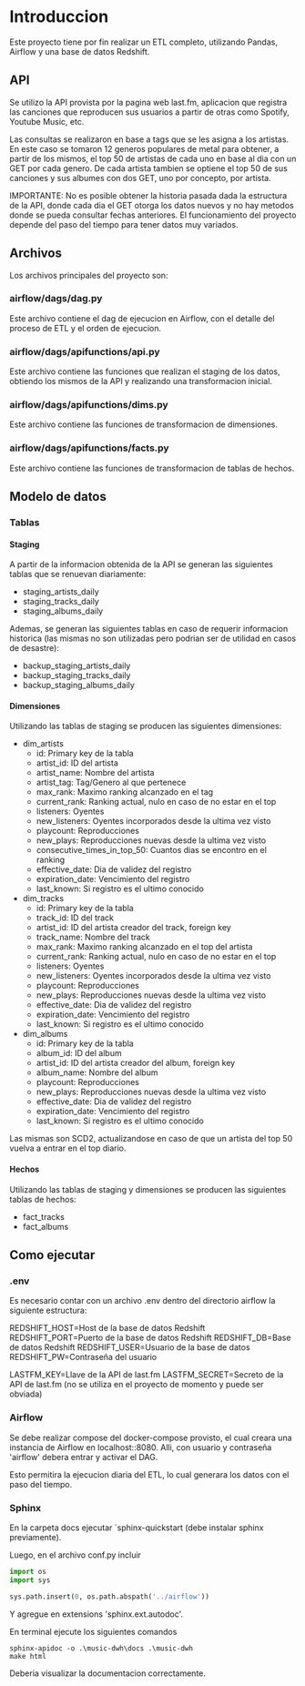 # Introduccion
Este proyecto tiene por fin realizar un ETL completo, utilizando Pandas, Airflow y una base de datos Redshift.

## API
Se utilizo la API provista por la pagina web last.fm, aplicacion que registra las canciones que reproducen sus usuarios a partir de otras como Spotify, Youtube Music, etc.

Las consultas se realizaron en base a tags que se les asigna a los artistas. En este caso se tomaron 12 generos populares de metal para obtener, a partir de los mismos, el top 50 de artistas de cada uno en base al dia con un GET por cada genero. De cada artista tambien se optiene el top 50 de sus canciones y sus albumes con dos GET, uno por concepto, por artista.

IMPORTANTE: No es posible obtener la historia pasada dada la estructura de la API, donde cada dia el GET otorga los datos nuevos y no hay metodos donde se pueda consultar fechas anteriores. El funcionamiento del proyecto depende del paso del tiempo para tener datos muy variados.

## Archivos
Los archivos principales del proyecto son:

### airflow/dags/dag.py
Este archivo contiene el dag de ejecucion en Airflow, con el detalle del proceso de ETL y el orden de ejecucion.

### airflow/dags/apifunctions/api.py
Este archivo contiene las funciones que realizan el staging de los datos, obtiendo los mismos de la API y realizando una transformacion inicial.

### airflow/dags/apifunctions/dims.py
Este archivo contiene las funciones de transformacion de dimensiones.

### airflow/dags/apifunctions/facts.py
Este archivo contiene las funciones de transformacion de tablas de hechos.

## Modelo de datos
### Tablas
#### Staging
A partir de la informacion obtenida de la API se generan las siguientes tablas que se renuevan diariamente:
- staging_artists_daily
- staging_tracks_daily
- staging_albums_daily

Ademas, se generan las siguientes tablas en caso de requerir informacion historica (las mismas no son utilizadas pero podrian ser de utilidad en casos de desastre):
- backup_staging_artists_daily
- backup_staging_tracks_daily
- backup_staging_albums_daily

#### Dimensiones
Utilizando las tablas de staging se producen las siguientes dimensiones:
- dim_artists
  - id: Primary key de la tabla
  - artist_id: ID del artista
  - artist_name: Nombre del artista
  - artist_tag: Tag/Genero al que pertenece
  - max_rank: Maximo ranking alcanzado en el tag
  - current_rank: Ranking actual, nulo en caso de no estar en el top
  - listeners: Oyentes
  - new_listeners: Oyentes incorporados desde la ultima vez visto
  - playcount: Reproducciones
  - new_plays: Reproducciones nuevas desde la ultima vez visto
  - consecutive_times_in_top_50: Cuantos dias se encontro en el ranking
  - effective_date: Dia de validez del registro
  - expiration_date: Vencimiento del registro
  - last_known: Si registro es el ultimo conocido
- dim_tracks
  - id: Primary key de la tabla
  - track_id: ID del track
  - artist_id: ID del artista creador del track, foreign key
  - track_name: Nombre del track
  - max_rank: Maximo ranking alcanzado en el top del artista
  - current_rank: Ranking actual, nulo en caso de no estar en el top
  - listeners: Oyentes
  - new_listeners: Oyentes incorporados desde la ultima vez visto
  - playcount: Reproducciones
  - new_plays: Reproducciones nuevas desde la ultima vez visto
  - effective_date: Dia de validez del registro
  - expiration_date: Vencimiento del registro
  - last_known: Si registro es el ultimo conocido
- dim_albums
  - id: Primary key de la tabla
  - album_id: ID del album
  - artist_id: ID del artista creador del album, foreign key
  - album_name: Nombre del album
  - playcount: Reproducciones
  - new_plays: Reproducciones nuevas desde la ultima vez visto
  - effective_date: Dia de validez del registro
  - expiration_date: Vencimiento del registro
  - last_known: Si registro es el ultimo conocido

Las mismas son SCD2, actualizandose en caso de que un artista del top 50 vuelva a entrar en el top diario.

#### Hechos
Utilizando las tablas de staging y dimensiones se producen las siguientes tablas de hechos:
- fact_tracks
- fact_albums

## Como ejecutar
### .env
Es necesario contar con un archivo .env dentro del directorio airflow la siguiente estructura:

REDSHIFT_HOST=Host de la base de datos Redshift
REDSHIFT_PORT=Puerto de la base de datos Redshift
REDSHIFT_DB=Base de datos Redshift
REDSHIFT_USER=Usuario de la base de datos
REDSHIFT_PW=Contraseña del usuario

LASTFM_KEY=Llave de la API de last.fm
LASTFM_SECRET=Secreto de la API de last.fm (no se utiliza en el proyecto de momento y puede ser obviada)

### Airflow
Se debe realizar compose del docker-compose provisto, el cual creara una instancia de Airflow en localhost::8080. Alli, con usuario y contraseña 'airflow' debera entrar y activar el DAG.

Esto permitira la ejecucion diaria del ETL, lo cual generara los datos con el paso del tiempo.

### Sphinx
En la carpeta docs ejecutar `sphinx-quickstart (debe instalar sphinx previamente).

Luego, en el archivo conf.py incluir 

```python 
import os
import sys

sys.path.insert(0, os.path.abspath('../airflow'))
```

Y agregue en extensions 'sphinx.ext.autodoc'.

En terminal ejecute los siguientes comandos

```
sphinx-apidoc -o .\music-dwh\docs .\music-dwh
make html
```

Deberia visualizar la documentacion correctamente.